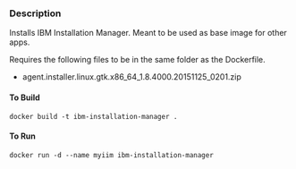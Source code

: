### Description

Installs IBM Installation Manager.
Meant to be used as base image for other apps.

Requires the following files to be in the same folder as the Dockerfile.

* agent.installer.linux.gtk.x86_64_1.8.4000.20151125_0201.zip

#### To Build
`docker build -t ibm-installation-manager .`

#### To Run
`docker run -d --name myiim ibm-installation-manager`


